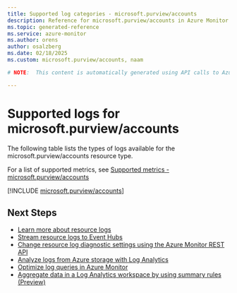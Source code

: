 ```yaml
---
title: Supported log categories - microsoft.purview/accounts
description: Reference for microsoft.purview/accounts in Azure Monitor Logs.
ms.topic: generated-reference
ms.service: azure-monitor
ms.author: orens
author: osalzberg
ms.date: 02/18/2025
ms.custom: microsoft.purview/accounts, naam

# NOTE:  This content is automatically generated using API calls to Azure. Any edits made on these files will be overwritten in the next run of the script. 

---
```





# Supported logs for microsoft.purview/accounts  
The following table lists the types of logs available for the microsoft.purview/accounts resource type.
  
  
  
For a list of supported metrics, see [Supported metrics - microsoft.purview/accounts](../supported-metrics/microsoft-purview-accounts-metrics.md)  
  

  
[!INCLUDE [microsoft.purview/accounts](~/reusable-content/ce-skilling/azure/includes/azure-monitor/reference/logs/microsoft-purview-accounts-logs-include.md)]  
  

## Next Steps

* [Learn more about resource logs](/azure/azure-monitor/essentials/platform-logs-overview)
* [Stream resource logs to Event Hubs](/azure/azure-monitor/essentials/resource-logs#send-to-azure-event-hubs)
* [Change resource log diagnostic settings using the Azure Monitor REST API](/rest/api/monitor/diagnosticsettings)
* [Analyze logs from Azure storage with Log Analytics](/azure/azure-monitor/essentials/resource-logs#send-to-log-analytics-workspace)
* [Optimize log queries in Azure Monitor](/azure/azure-monitor/logs/query-optimization)
* [Aggregate data in a Log Analytics workspace by using summary rules (Preview)](/azure/azure-monitor/logs/summary-rules)